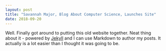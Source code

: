 ```yaml
---
layout: post
title: "Savannah Major, Blog About Computer Science, Launches Site"
date: 2018-09-20
---
```


Well. Finally got around to putting this old website together. Neat thing about it - powered by [Jekyll](http://jekyllrb.com) and I can use Markdown to author my posts. It actually is a lot easier than I thought it was going to be.
